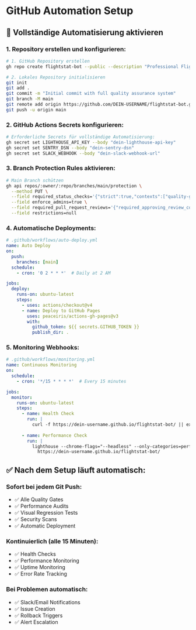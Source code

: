 # GitHub Automation Setup

## 🚀 Vollständige Automatisierung aktivieren

### 1. Repository erstellen und konfigurieren:

```bash
# 1. GitHub Repository erstellen
gh repo create flightstat-bot --public --description "Professional Flight Monitoring App with Quality Assurance"

# 2. Lokales Repository initialisieren
git init
git add .
git commit -m "Initial commit with full quality assurance system"
git branch -M main
git remote add origin https://github.com/DEIN-USERNAME/flightstat-bot.git
git push -u origin main
```

### 2. GitHub Actions Secrets konfigurieren:

```bash
# Erforderliche Secrets für vollständige Automatisierung:
gh secret set LIGHTHOUSE_API_KEY --body "dein-lighthouse-api-key"
gh secret set SENTRY_DSN --body "dein-sentry-dsn"
gh secret set SLACK_WEBHOOK --body "dein-slack-webhook-url"
```

### 3. Branch Protection Rules aktivieren:

```bash
# Main Branch schützen
gh api repos/:owner/:repo/branches/main/protection \
  --method PUT \
  --field required_status_checks='{"strict":true,"contexts":["quality-gates"]}' \
  --field enforce_admins=true \
  --field required_pull_request_reviews='{"required_approving_review_count":1}' \
  --field restrictions=null
```

### 4. Automatische Deployments:

```yaml
# .github/workflows/auto-deploy.yml
name: Auto Deploy
on:
  push:
    branches: [main]
  schedule:
    - cron: '0 2 * * *'  # Daily at 2 AM

jobs:
  deploy:
    runs-on: ubuntu-latest
    steps:
      - uses: actions/checkout@v4
      - name: Deploy to GitHub Pages
        uses: peaceiris/actions-gh-pages@v3
        with:
          github_token: ${{ secrets.GITHUB_TOKEN }}
          publish_dir: .
```

### 5. Monitoring Webhooks:

```yaml
# .github/workflows/monitoring.yml
name: Continuous Monitoring
on:
  schedule:
    - cron: '*/15 * * * *'  # Every 15 minutes

jobs:
  monitor:
    runs-on: ubuntu-latest
    steps:
      - name: Health Check
        run: |
          curl -f https://dein-username.github.io/flightstat-bot/ || exit 1
      
      - name: Performance Check
        run: |
          lighthouse --chrome-flags="--headless" --only-categories=performance \
            https://dein-username.github.io/flightstat-bot/
```

## ✅ Nach dem Setup läuft automatisch:

### Sofort bei jedem Git Push:
- ✅ Alle Quality Gates
- ✅ Performance Audits  
- ✅ Visual Regression Tests
- ✅ Security Scans
- ✅ Automatic Deployment

### Kontinuierlich (alle 15 Minuten):
- ✅ Health Checks
- ✅ Performance Monitoring
- ✅ Uptime Monitoring
- ✅ Error Rate Tracking

### Bei Problemen automatisch:
- ✅ Slack/Email Notifications
- ✅ Issue Creation
- ✅ Rollback Triggers
- ✅ Alert Escalation